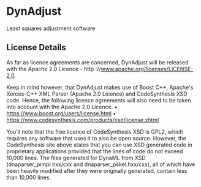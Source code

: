 # DynAdjust
Least squares adjustment software

## License Details
As far as licence agreements are concerned, DynAdjust will be released with the Apache 2.0 Licence - http ://www.apache.org/licenses/LICENSE-2.0.   

Keep in mind however, that DynAdjust makes use of Boost C++, Apache's Xerces-C++ XML Parser (Apache 2.0 Licence) and CodeSynthesis XSD code.  Hence, the following licence agreements will also need to be taken into account with the Apache 2.0 Licence. 
•	https://www.boost.org/users/license.html 
•	https://www.codesynthesis.com/products/xsd/license.xhtml

You'll note that the free licence of CodeSynthesis XSD is GPL2, which requires any software that uses it to also be open source.  However, the CodeSynthesis site above states that you can use XSD generated code in proprietary applications provided that the lines of code do not exceed 10,000 lines.  The files generated for DynaML from XSD (dnaparser_pimpl.hxx/cxx and dnaparser_pskel.hxx/cxx), all of which have been heavily modified after they were originally generated, contain less than 10,000 lines. 
